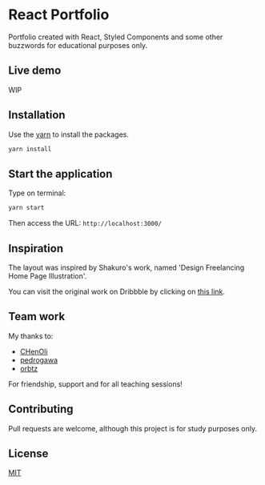 # React Portfolio

Portfolio created with React, Styled Components and some other buzzwords for educational purposes only.

## Live demo

WIP

## Installation

Use the [yarn](https://yarnpkg.com/) to install the packages.

```bash
yarn install
```

## Start the application

Type on terminal:

```bash
yarn start
```

Then access the URL: `http://localhost:3000/`

## Inspiration

The layout was inspired by Shakuro's work, named 'Design Freelancing Home Page Illustration'.

You can visit the original work on Dribbble by clicking on [this link](https://dribbble.com/shots/6696178-Design-Freelancing-Home-Page-Illustration).

## Team work

My thanks to:

- [CHenOli](https://github.com/CHenOli)
- [pedrogawa](https://github.com/pedrogawa)
- [orbtz](https://github.com/orbtz)

For friendship, support and for all teaching sessions!

## Contributing

Pull requests are welcome, although this project is for study purposes only.

## License

[MIT](https://choosealicense.com/licenses/mit/)
